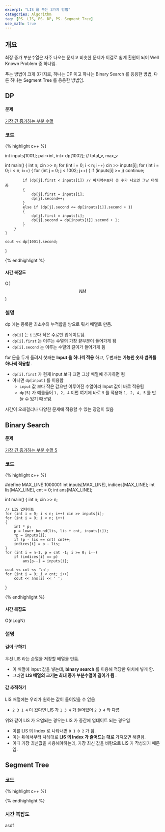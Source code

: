 ```yaml
---
excerpt: "LIS 를 푸는 3가지 방법"
categories: Algorithm
tag: [PS. LIS, PS. DP, PS. Segment Tree]
use_math: true
---
```


## 개요

최장 증가 부분수열은 자주 나오는 문제고 비슷한 문제가 이걸로 쉽게 환원이 되어 Well Known Problem 중 하나임.

푸는 방법이 크게 3가지로, 하나는 DP 이고 하나는 Binary Search 를 응용한 방법, 다른 하나는 Segment Tree 를 응용한 방법임.


## DP

#### 문제

[가장 긴 증가하는 부분 수열](https://www.acmicpc.net/problem/11053)

### 코드

{% highlight c++ %}

int inputs[1001];
pair<int, int> dp[1002]; // total_v, max_v

int main()
{
	int n;
	cin >> n;
	for (int i = 0; i < n; i++) cin >> inputs[i];
	for (int i = 0; i < n; i++) 
	{
		for (int j = 0; j < 1002; j++)
		{
			if (inputs[i] >= j) continue; 

			if (dp[j].first < inputs[i]) // 마지막수보다 큰 수가 나오면 그냥 더해줌
			{
				dp[j].first = inputs[i];
				dp[j].second++;
			}
			else if (dp[j].second <= dp[inputs[i]].second + 1)
			{
				dp[j].first = inputs[i];
				dp[j].second = dp[inputs[i]].second + 1;
			}
		}
	}
	
	cout << dp[1001].second;
}

{% endhighlight %}

#### 시간 복잡도

O($$NM$$)

### 설명

dp 에는 등록한 최소수와 누적합을 쌍으로 둬서 배열로 만듬.  
+ ```dp[i]``` 는 ```i``` 보다 작은 수로만 업데이트됨.
+ ```dp[i].first``` 는 이루는 수열의 가장 끝부분이 들어가게 됨
+ ```dp[i].second``` 는 이루는 수열의 길이가 들어가게 됨

for 문을 두개 돌려서 첫째는 __Input 을 하나씩 적용__ 하고, 두번째는 __가능한 숫자 범위를 하나씩 적용함__ .
+ ```dp[i].first``` 가 현재 input 보다 크면 그냥 배열에 추가하면 됨
+ 아니면 ```dp[input]``` 를 이용함
  +  ```input``` 값 보다 작은 값으만 이루어진 수열이라 Input 값이 바로 적용됨
  + ```dp[5]``` 가 예를들어 ```1, 2, 4``` 이면 여기에 바로 ```5``` 를 적용해 ```1, 2, 4, 5``` 를 만들 수 있기 때문임.   

시간이 오래걸리나 다양한 문제에 적용할 수 있는 장점이 있음



## Binary Search

#### 문제

[가장 긴 증가하는 부분 수열 5](https://www.acmicpc.net/problem/14003) 

### 코드

{% highlight c++ %}

#define MAX_LINE 1000001
int inputs[MAX_LINE], indices[MAX_LINE];
int lis[MAX_LINE], cnt = 0;
int ans[MAX_LINE];

int main()
{
	int n;
	cin >> n;

	// LIS 업데이트
	for (int i = 0; i < n; i++) cin >> inputs[i];
	for (int i = 0; i < n; i++)
	{
		int * p;
		p = lower_bound(lis, lis + cnt, inputs[i]);
		*p = inputs[i];
		if (p - lis == cnt) cnt++;
		indices[i] = p - lis;
	}
	for (int i = n-1, p = cnt -1; i >= 0; i--)
		if (indices[i] == p)
			ans[p--] = inputs[i];
	
	cout << cnt << '\n';
	for (int i = 0; i < cnt; i++)
		cout << ans[i] << ' ';
}

{% endhighlight %}

#### 시간 복잡도

O(nLogN)

### 설명

#### 길이 구하기

우선 LIS 라는 순열을 저장할 배열을 만듬.
+ 이 배열에 input 값을 넣는데,  __binary search__ 를 이용해 적당한 위치에 넣게 함.
+ 그러면 __LIS 배열의 크기는 최대 증가 부분수열이 길이가 됨__ .

#### 값 추적하기

LIS 배열에는 우리가 원하는 값이 들어있을 수 없음
+ ```2 3 1 4``` 이 왔다면 LIS 가 ```1 3 4``` 가 들어있어 ```2 3 4``` 와 다름

위와 같이 LIS 가 오염되는 경우는 LIS 가 중간에 업데이트 되는 경우임
+ 이를 LIS 의 Index 로 나타내면 ```0 1 0 2``` 가 됨.
+ 이는 뒤에서부터 차례대로 __LIS 의 Index 가 줄어드는 대로__ 가져오면 해결됨.
+ 이때 가장 최신값을 사용해야하는데, 가장 최신 값을 바탕으로 LIS 가 작성되기 때문임.



## Segment Tree

### 코드

{% highlight c++ %}


{% endhighlight %}

### 시간 복잡도

asdf

